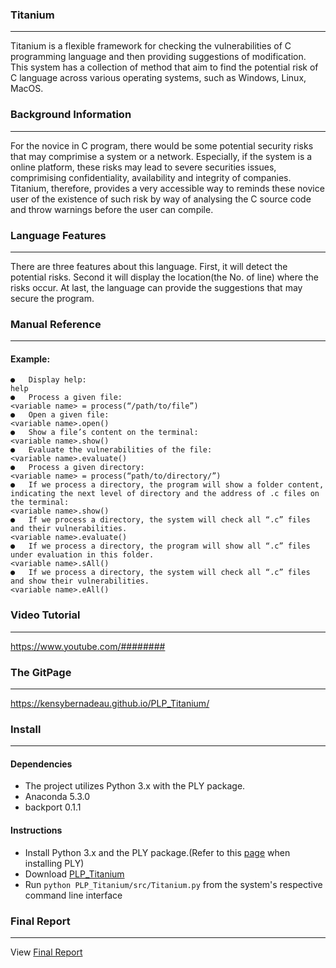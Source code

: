 ### **Titanium**
---
Titanium is a flexible framework for checking the vulnerabilities of C programming 
language and then providing suggestions of modification. This system has a collection of method that aim 
to find the potential risk of C language across various operating systems, such as Windows, Linux, MacOS.   

### **Background Information**
---
For the novice in C program, there would be some potential security risks that may comprimise a system or a network. 
Especially, if the system is a online platform, these risks may lead to severe securities issues, comprimising confidentiality, availability and integrity of companies.
Titanium, therefore, provides a very accessible way to reminds these novice user of the existence of 
such risk by way of analysing the C source code and throw warnings before the user can compile. 

### **Language Features**
---
There are three features about this language. First, it will detect the potential risks. Second it will 
display the location(the No. of line) where the risks occur. At last, the language can provide the 
suggestions that may secure the program.  

### **Manual Reference**
---
#### Example: 
```
●	Display help:
help
●	Process a given file:
<variable name> = process(“/path/to/file”)
●	Open a given file:
<variable name>.open()
●	Show a file’s content on the terminal:
<variable name>.show()
●	Evaluate the vulnerabilities of the file:
<variable name>.evaluate()
●	Process a given directory:
<variable name> = process(“path/to/directory/”)
●	If we process a directory, the program will show a folder content, indicating the next level of directory and the address of .c files on the terminal:
<variable name>.show()
●	If we process a directory, the system will check all “.c” files and their vulnerabilities.
<variable name>.evaluate()
●	If we process a directory, the program will show all “.c” files under evaluation in this folder.
<variable name>.sAll()
●	If we process a directory, the system will check all “.c” files and show their vulnerabilities.
<variable name>.eAll()
```
### **Video Tutorial**
---
https://www.youtube.com/########

### **The GitPage**
---
https://kensybernadeau.github.io/PLP_Titanium/


### **Install**
---
#### Dependencies
* The project utilizes Python 3.x with the PLY package.
* Anaconda 5.3.0
* backport 0.1.1
#### Instructions
* Install Python 3.x and the PLY package.(Refer to this <a href="https://pythonpedia.com/en/tutorial/10510/python-lex-yacc">page</a> when installing PLY)
* Download <a href="https://github.com/kensybernadeau/PLP_Titanium/archive/master.zip"> PLP_Titanium </a>
* Run ```python PLP_Titanium/src/Titanium.py``` from the system's respective command line interface

### **Final Report**
---
View <a href="https://github.com/kensybernadeau/PLP_Titanium/blob/master/Final%20Report/Final%20Report.md"> Final Report </a>
